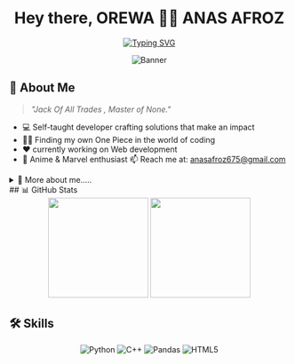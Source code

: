 <div align="center">
  
# Hey there, OREWA 👨‍💻 ANAS AFROZ 

[![Typing SVG](https://readme-typing-svg.demolab.com?font=JetBrains+Mono&weight=600&size=22&pause=1000&color=00F7FF&center=true&vCenter=true&random=false&width=600&lines=Passionate+Developer+%F0%9F%92%BB;Anime+Enthusiast+%F0%9F%8E%AD;Turning+dreams+into+reality+%F0%9F%92%A1)](https://git.io/typing-svg)



![Banner](https://capsule-render.vercel.app/api?type=waving&color=gradient&height=200&section=header&text=Developer%20|%20AI%20Enthusiast&fontSize=50&fontAlignY=35&animation=fadeIn)


</div>

## 🚀 About Me

> *"Jack Of All Trades , Master of None."*



- 💻 Self-taught developer crafting solutions that make an impact
- 🏴‍☠️ Finding my own One Piece in the world of coding
- ❤️ currently working on Web development
- 🎥 Anime & Marvel enthusiast
📫 Reach me at: anasafroz675@gmail.com
<details>
<summary>👀 More about me.....</summary>

<div align="center">

| 💻 **Tech Stack** | 🎭 **Fav football**  | 🧠 **Current Focus** |
|:----------------:|:----------------:      |:--------------------:|
| Python           | FC Barcelona          |  Web development      |
| C++              | Real mardid           |  Data Science         |
| DSA              | Man city              |  Neural Networks      |

</div>

> "The only way to do great work is to love what you do." - Steve Jobs

</details>
## 📊 GitHub Stats

<div align="center">
  <img height="180em" src="https://github-readme-stats.vercel.app/api?username=ANASAFROZ&show_icons=true&theme=tokyonight&include_all_commits=true&count_private=true&border_radius=15" />
  <img height="180em" src="https://github-readme-stats.vercel.app/api/top-langs/?username=ANASAFROZ&layout=compact&langs_count=7&theme=tokyonight&border_radius=15" />
</div>






## 🛠️ Skills

<div align="center">

![Python](https://img.shields.io/badge/-Python-3776AB?style=flat-square&logo=python&logoColor=white)
![C++](https://img.shields.io/badge/-C++-00599C?style=flat-square&logo=cplusplus&logoColor=white)
![Pandas](https://img.shields.io/badge/-Pandas-150458?style=flat-square&logo=pandas&logoColor=white)
![HTML5](https://img.shields.io/badge/-HTML5-E34F26?style=flat-square&logo=html5&logoColor=white)



